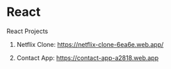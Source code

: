 # React
React Projects

1. Netflix Clone: https://netflix-clone-6ea6e.web.app/

2. Contact App: https://contact-app-a2818.web.app
